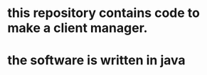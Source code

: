 
# this repository contains code to make a client manager.
#
# the software is written in java
#
#
#
